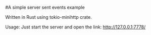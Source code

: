 #A simple server sent events example 

Written in Rust using tokio-minihttp crate.

Usage:
    Just start the server and open the link: http://127.0.0.1:7778/
